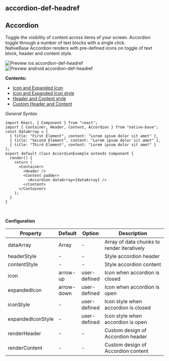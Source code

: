 ## accordion-def-headref
## Accordion

Toggle the visibility of content across items of your screen. Accordion toggle through a number of text blocks with a single click.<br />
NativeBase Accordion renders with pre-defined icons on toggle of text block, header and content style.

![Preview ios accordion-def-headref](https://github.com/GeekyAnts/NativeBase-KitchenSink/raw/v2.5.0/screenshots/ios/accordion.gif)
![Preview android accordion-def-headref](https://github.com/GeekyAnts/NativeBase-KitchenSink/raw/v2.5.0/screenshots/android/accordion.gif)


**Contents:**
* [Icon and Expanded Icon](Components.md#accordion-icon-headref)
* [Icon and Expanded Icon style](Components.md#accordion-icon-style-headref)
* [Header and Content style](Components.md#accordion-header-content-headref)
* [Custom Header and Content](Components.md#accordion-custom-header-content-headref)

*General Syntax*
<pre class="line-numbers"><code class="language-jsx">import React, { Component } from "react";
import { Container, Header, Content, Accordion } from "native-base";
const dataArray = [
  { title: "First Element", content: "Lorem ipsum dolor sit amet" },
  { title: "Second Element", content: "Lorem ipsum dolor sit amet" },
  { title: "Third Element", content: "Lorem ipsum dolor sit amet" }
];
export default class AccordionExample extends Component {
  render() {
    return (
      &lt;Container>
        &lt;Header />
        &lt;Content padder>
          &lt;Accordion dataArray={dataArray} />
        &lt;/Content>
      &lt;/Container>
    );
  }
}</code></pre><br />
**Configuration**<br />
    <table class="table table-bordered">
        <thead>
            <tr>
                <th>Property</th>
                <th>Default</th>
                <th>Option</th>
                <th width="50%">Description</th>
            </tr>
        </thead>
        <tbody>
            <tr>
            <td>dataArray</td>
            <td>Array</td>
            <td> - </td>
            <td>Array of data chunks to render iteratively</td>
        </tr>
        <tr>
            <td>headerStyle</td>
            <td> - </td>
            <td> - </td>
            <td>Style accordion header</td>
        </tr>
        <tr>
            <td>contentStyle</td>
            <td> - </td>
            <td> - </td>
            <td>Style accordion content</td>
        </tr>
        <tr>
            <td>icon</td>
            <td>arrow-up</td>
            <td>user-defined</td>
            <td>Icon when accordion is closed</td>
        </tr>
        <tr>
            <td>expandedIcon</td>
            <td>arrow-down</td>
            <td>user-defined</td>
            <td>Icon when accordion is open</td>
        </tr>
        <tr>
            <td>iconStyle</td>
            <td> - </td>
            <td>user-defined</td>
            <td>Icon style when accordion is closed</td>
        </tr>
        <tr>
            <td>expandedIconStyle</td>
            <td> - </td>
            <td>user-defined</td>
            <td>Icon style when accordion is open</td>
        </tr>
        <tr>
            <td>renderHeader</td>
            <td> - </td>
            <td> - </td>
            <td>Custom design of Accordion header</td>
        </tr>
        <tr>
            <td>renderContent</td>
            <td> - </td>
            <td> - </td>
            <td>Custom design of Accordion content</td>
        </tr>
        </tbody>
    </table><br />
